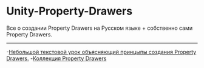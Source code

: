 # Unity-Property-Drawers
Все о создании Property Drawers на Русском языке + собственно сами Property Drawers.
***
-[Небольшой текстовой урок объясняющий принцыпы создания Property Drawers.](Tutorial/PropertyDriverTutorial.md)
-[Коллекция Property Drawers](PropertyDrawers/)

